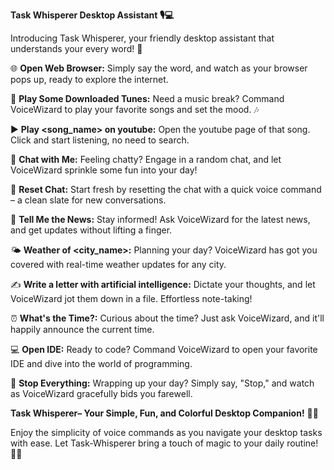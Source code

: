 **Task Whisperer Desktop Assistant 🎙️💻**

Introducing Task Whisperer, your friendly desktop assistant that understands your every word! 🌟

🌐 **Open Web Browser:** Simply say the word, and watch as your browser pops up, ready to explore the internet.

🎵 **Play Some Downloaded Tunes:** Need a music break? Command VoiceWizard to play your favorite songs and set the mood. 🎶

▶️ **Play <song_name> on youtube:** Open the youtube page of that song. Click and start listening, no need to search.

💬 **Chat with Me:** Feeling chatty? Engage in a random chat, and let VoiceWizard sprinkle some fun into your day!

🔄 **Reset Chat:** Start fresh by resetting the chat with a quick voice command – a clean slate for new conversations.

📰 **Tell Me the News:** Stay informed! Ask VoiceWizard for the latest news, and get updates without lifting a finger.

🌤️ **Weather of <city_name>:** Planning your day? VoiceWizard has got you covered with real-time weather updates for any city.

✍️ **Write a letter with artificial intelligence:** Dictate your thoughts, and let VoiceWizard jot them down in a file. Effortless note-taking!

⏰ **What's the Time?:** Curious about the time? Just ask VoiceWizard, and it'll happily announce the current time.

💻 **Open IDE:** Ready to code? Command VoiceWizard to open your favorite IDE and dive into the world of programming.

🛑 **Stop Everything:** Wrapping up your day? Simply say, "Stop," and watch as VoiceWizard gracefully bids you farewell.

**Task Whisperer– Your Simple, Fun, and Colorful Desktop Companion!** 🌈🚀

Enjoy the simplicity of voice commands as you navigate your desktop tasks with ease. Let Task-Whisperer bring a touch of magic to your daily routine! 🌟🎩
